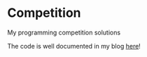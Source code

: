 Competition
===========

My programming competition solutions

The code is well documented in my blog [here](http://andrew-algorithm.blogspot.com/)!
